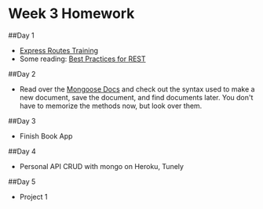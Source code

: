 # Week 3 Homework

##Day 1

- [Express Routes Training](https://github.com/sf-wdi-labs/express-routes-training)
- Some reading: [Best Practices for REST](http://blog.mwaysolutions.com/2014/06/05/10-best-practices-for-better-restful-api/)

##Day 2

- Read over the [Mongoose Docs](http://mongoosejs.com/docs/) and check out the syntax used to make a new document, save the document, and find documents later. You don't have to memorize the methods now, but look over them.

##Day 3

- Finish Book App

##Day 4

- Personal API CRUD with mongo on Heroku, Tunely

##Day 5

- Project 1
